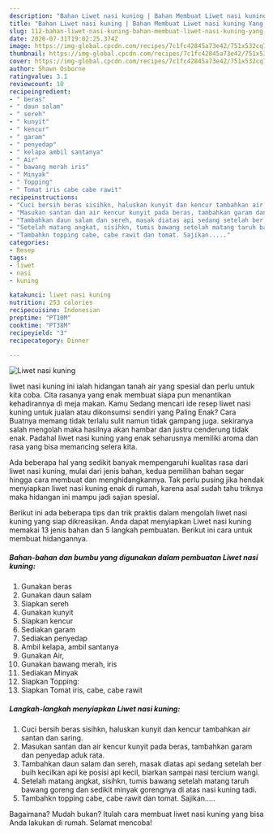 ```yaml
---
description: "Bahan Liwet nasi kuning | Bahan Membuat Liwet nasi kuning Yang Sedap"
title: "Bahan Liwet nasi kuning | Bahan Membuat Liwet nasi kuning Yang Sedap"
slug: 112-bahan-liwet-nasi-kuning-bahan-membuat-liwet-nasi-kuning-yang-sedap
date: 2020-07-31T19:02:25.374Z
image: https://img-global.cpcdn.com/recipes/7c1fc42845a73e42/751x532cq70/liwet-nasi-kuning-foto-resep-utama.jpg
thumbnail: https://img-global.cpcdn.com/recipes/7c1fc42845a73e42/751x532cq70/liwet-nasi-kuning-foto-resep-utama.jpg
cover: https://img-global.cpcdn.com/recipes/7c1fc42845a73e42/751x532cq70/liwet-nasi-kuning-foto-resep-utama.jpg
author: Shawn Osborne
ratingvalue: 3.1
reviewcount: 10
recipeingredient:
- " beras"
- " daun salam"
- " sereh"
- " kunyit"
- " kencur"
- " garam"
- " penyedap"
- " kelapa ambil santanya"
- " Air"
- " bawang merah iris"
- " Minyak"
- " Topping"
- " Tomat iris cabe cabe rawit"
recipeinstructions:
- "Cuci bersih beras sisihkn, haluskan kunyit dan kencur tambahkan air santan dan saring."
- "Masukan santan dan air kencur kunyit pada beras, tambahkan garam dan penyedap aduk rata."
- "Tambahkan daun salam dan sereh, masak diatas api sedang setelah ber buih kecilkan api ke posisi api kecil, biarkan sampai nasi tercium wangi."
- "Setelah matang angkat, sisihkn, tumis bawang setelah matang taruh bawang goreng dan sedikit minyak gorengnya di atas nasi kuning tadi."
- "Tambahkn topping cabe, cabe rawit dan tomat. Sajikan....."
categories:
- Resep
tags:
- liwet
- nasi
- kuning

katakunci: liwet nasi kuning 
nutrition: 253 calories
recipecuisine: Indonesian
preptime: "PT10M"
cooktime: "PT38M"
recipeyield: "3"
recipecategory: Dinner

---
```



![Liwet nasi kuning](https://img-global.cpcdn.com/recipes/7c1fc42845a73e42/751x532cq70/liwet-nasi-kuning-foto-resep-utama.jpg)


liwet nasi kuning ini ialah hidangan tanah air yang spesial dan perlu untuk kita coba. Cita rasanya yang enak membuat siapa pun menantikan kehadirannya di meja makan.
Kamu Sedang mencari ide resep liwet nasi kuning untuk jualan atau dikonsumsi sendiri yang Paling Enak? Cara Buatnya memang tidak terlalu sulit namun tidak gampang juga. sekiranya salah mengolah maka hasilnya akan hambar dan justru cenderung tidak enak. Padahal liwet nasi kuning yang enak seharusnya memiliki aroma dan rasa yang bisa memancing selera kita.



Ada beberapa hal yang sedikit banyak mempengaruhi kualitas rasa dari liwet nasi kuning, mulai dari jenis bahan, kedua pemilihan bahan segar hingga cara membuat dan menghidangkannya. Tak perlu pusing jika hendak menyiapkan liwet nasi kuning enak di rumah, karena asal sudah tahu triknya maka hidangan ini mampu jadi sajian spesial.


Berikut ini ada beberapa tips dan trik praktis dalam mengolah liwet nasi kuning yang siap dikreasikan. Anda dapat menyiapkan Liwet nasi kuning memakai 13 jenis bahan dan 5 langkah pembuatan. Berikut ini cara untuk membuat hidangannya.

<!--inarticleads1-->

##### Bahan-bahan dan bumbu yang digunakan dalam pembuatan Liwet nasi kuning:

1. Gunakan  beras
1. Gunakan  daun salam
1. Siapkan  sereh
1. Gunakan  kunyit
1. Siapkan  kencur
1. Sediakan  garam
1. Sediakan  penyedap
1. Ambil  kelapa, ambil santanya
1. Gunakan  Air,
1. Gunakan  bawang merah, iris
1. Sediakan  Minyak
1. Siapkan  Topping:
1. Siapkan  Tomat iris, cabe, cabe rawit




<!--inarticleads2-->

##### Langkah-langkah menyiapkan Liwet nasi kuning:

1. Cuci bersih beras sisihkn, haluskan kunyit dan kencur tambahkan air santan dan saring.
1. Masukan santan dan air kencur kunyit pada beras, tambahkan garam dan penyedap aduk rata.
1. Tambahkan daun salam dan sereh, masak diatas api sedang setelah ber buih kecilkan api ke posisi api kecil, biarkan sampai nasi tercium wangi.
1. Setelah matang angkat, sisihkn, tumis bawang setelah matang taruh bawang goreng dan sedikit minyak gorengnya di atas nasi kuning tadi.
1. Tambahkn topping cabe, cabe rawit dan tomat. Sajikan.....




Bagaimana? Mudah bukan? Itulah cara membuat liwet nasi kuning yang bisa Anda lakukan di rumah. Selamat mencoba!
